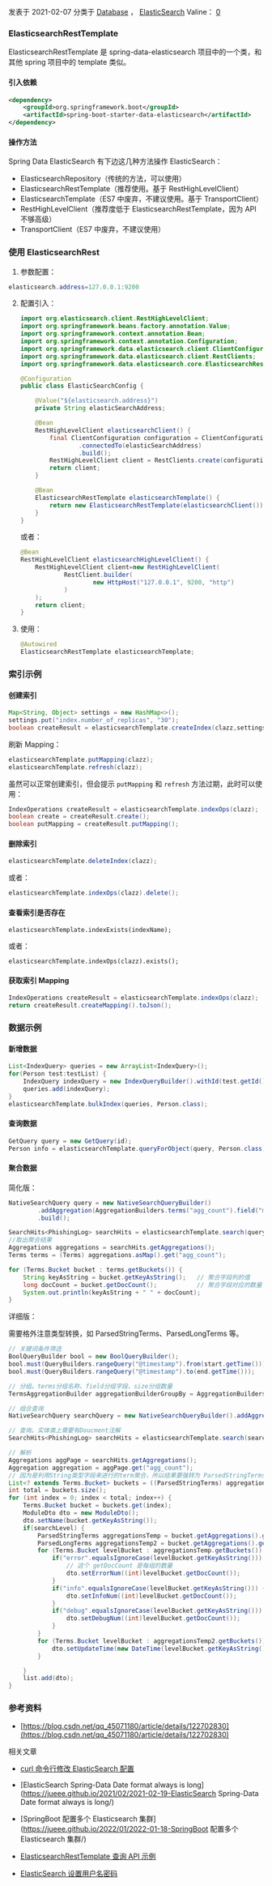 发表于 2021-02-07 分类于 [Database](https://jueee.github.io/categories/Database/) ， [ElasticSearch](https://jueee.github.io/categories/Database/ElasticSearch/) Valine： [0](https://jueee.github.io/2021/02/2021-02-07-ElasticSearch%E9%9B%86%E6%88%90Spring%E4%B9%8BElasticsearchRestTemplate%E7%A4%BA%E4%BE%8B/#valine-comments "valine")

### [](https://jueee.github.io/2021/02/2021-02-07-ElasticSearch%E9%9B%86%E6%88%90Spring%E4%B9%8BElasticsearchRestTemplate%E7%A4%BA%E4%BE%8B/#ElasticsearchRestTemplate "ElasticsearchRestTemplate")ElasticsearchRestTemplate

ElasticsearchRestTemplate 是 spring-data-elasticsearch 项目中的一个类，和其他 spring 项目中的 template 类似。

#### [](https://jueee.github.io/2021/02/2021-02-07-ElasticSearch%E9%9B%86%E6%88%90Spring%E4%B9%8BElasticsearchRestTemplate%E7%A4%BA%E4%BE%8B/#引入依赖 "引入依赖")引入依赖

```xml
<dependency>
    <groupId>org.springframework.boot</groupId>
    <artifactId>spring-boot-starter-data-elasticsearch</artifactId>
</dependency>
```

#### [](https://jueee.github.io/2021/02/2021-02-07-ElasticSearch%E9%9B%86%E6%88%90Spring%E4%B9%8BElasticsearchRestTemplate%E7%A4%BA%E4%BE%8B/#操作方法 "操作方法")操作方法

Spring Data ElasticSearch 有下边这几种方法操作 ElasticSearch：

-   ElasticsearchRepository（传统的方法，可以使用）
-   ElasticsearchRestTemplate（推荐使用。基于 RestHighLevelClient）
-   ElasticsearchTemplate（ES7 中废弃，不建议使用。基于 TransportClient）
-   RestHighLevelClient（推荐度低于 ElasticsearchRestTemplate，因为 API 不够高级）
-   TransportClient（ES7 中废弃，不建议使用）

### [](https://jueee.github.io/2021/02/2021-02-07-ElasticSearch%E9%9B%86%E6%88%90Spring%E4%B9%8BElasticsearchRestTemplate%E7%A4%BA%E4%BE%8B/#使用ElasticsearchRest "使用ElasticsearchRest")使用 ElasticsearchRest

1. 参数配置：
```java
elasticsearch.address=127.0.0.1:9200
```


2. 配置引入：
    
    ```java
    import org.elasticsearch.client.RestHighLevelClient;
    import org.springframework.beans.factory.annotation.Value;
    import org.springframework.context.annotation.Bean;
    import org.springframework.context.annotation.Configuration;
    import org.springframework.data.elasticsearch.client.ClientConfiguration;
    import org.springframework.data.elasticsearch.client.RestClients;
    import org.springframework.data.elasticsearch.core.ElasticsearchRestTemplate;
    
    @Configuration
    public class ElasticSearchConfig {
    
        @Value("${elasticsearch.address}")
        private String elasticSearchAddress;
    
        @Bean
        RestHighLevelClient elasticsearchClient() {
            final ClientConfiguration configuration = ClientConfiguration.builder()
                    .connectedTo(elasticSearchAddress)
                    .build();
            RestHighLevelClient client = RestClients.create(configuration).rest();
            return client;
        }
    
        @Bean
        ElasticsearchRestTemplate elasticsearchTemplate() {
            return new ElasticsearchRestTemplate(elasticsearchClient());
        }
    }
    ```
    
    或者：
    
    ```java
    @Bean
    RestHighLevelClient elasticsearchHighLevelClient() {
        RestHighLevelClient client=new RestHighLevelClient(
                RestClient.builder(
                        new HttpHost("127.0.0.1", 9200, "http")
                )
        );
        return client;
    }
    ```
    
3.  使用：
    
    ```java
    @Autowired
    ElasticsearchRestTemplate elasticsearchTemplate;
    ```
    

### [](https://jueee.github.io/2021/02/2021-02-07-ElasticSearch%E9%9B%86%E6%88%90Spring%E4%B9%8BElasticsearchRestTemplate%E7%A4%BA%E4%BE%8B/#索引示例 "索引示例")索引示例

#### [](https://jueee.github.io/2021/02/2021-02-07-ElasticSearch%E9%9B%86%E6%88%90Spring%E4%B9%8BElasticsearchRestTemplate%E7%A4%BA%E4%BE%8B/#创建索引 "创建索引")创建索引

```java
Map<String, Object> settings = new HashMap<>();
settings.put("index.number_of_replicas", "30");
boolean createResult = elasticsearchTemplate.createIndex(clazz,settings);
```

刷新 Mapping：

```java
elasticsearchTemplate.putMapping(clazz);
elasticsearchTemplate.refresh(clazz);
```

虽然可以正常创建索引，但会提示 `putMapping` 和 `refresh` 方法过期，此时可以使用：

```java
IndexOperations createResult = elasticsearchTemplate.indexOps(clazz);
boolean create = createResult.create();
boolean putMapping = createResult.putMapping();
```

#### [](https://jueee.github.io/2021/02/2021-02-07-ElasticSearch%E9%9B%86%E6%88%90Spring%E4%B9%8BElasticsearchRestTemplate%E7%A4%BA%E4%BE%8B/#删除索引 "删除索引")删除索引

```java
elasticsearchTemplate.deleteIndex(clazz);
```

或者：

```java
elasticsearchTemplate.indexOps(clazz).delete();
```

#### [](https://jueee.github.io/2021/02/2021-02-07-ElasticSearch%E9%9B%86%E6%88%90Spring%E4%B9%8BElasticsearchRestTemplate%E7%A4%BA%E4%BE%8B/#查看索引是否存在 "查看索引是否存在")查看索引是否存在

```none
elasticsearchTemplate.indexExists(indexName);
```

或者：

```none
elasticsearchTemplate.indexOps(clazz).exists();
```

#### [](https://jueee.github.io/2021/02/2021-02-07-ElasticSearch%E9%9B%86%E6%88%90Spring%E4%B9%8BElasticsearchRestTemplate%E7%A4%BA%E4%BE%8B/#获取索引Mapping "获取索引Mapping")获取索引 Mapping

```java
IndexOperations createResult = elasticsearchTemplate.indexOps(clazz);
return createResult.createMapping().toJson();
```

### [](https://jueee.github.io/2021/02/2021-02-07-ElasticSearch%E9%9B%86%E6%88%90Spring%E4%B9%8BElasticsearchRestTemplate%E7%A4%BA%E4%BE%8B/#数据示例 "数据示例")数据示例

#### [](https://jueee.github.io/2021/02/2021-02-07-ElasticSearch%E9%9B%86%E6%88%90Spring%E4%B9%8BElasticsearchRestTemplate%E7%A4%BA%E4%BE%8B/#新增数据 "新增数据")新增数据

```java
List<IndexQuery> queries = new ArrayList<IndexQuery>();
for(Person test:testList) {
    IndexQuery indexQuery = new IndexQueryBuilder().withId(test.getId()).withObject(test).build();
    queries.add(indexQuery);
}
elasticsearchTemplate.bulkIndex(queries, Person.class);
```

#### [](https://jueee.github.io/2021/02/2021-02-07-ElasticSearch%E9%9B%86%E6%88%90Spring%E4%B9%8BElasticsearchRestTemplate%E7%A4%BA%E4%BE%8B/#查询数据 "查询数据")查询数据

```java
GetQuery query = new GetQuery(id);
Person info = elasticsearchTemplate.queryForObject(query, Person.class);
```

#### [](https://jueee.github.io/2021/02/2021-02-07-ElasticSearch%E9%9B%86%E6%88%90Spring%E4%B9%8BElasticsearchRestTemplate%E7%A4%BA%E4%BE%8B/#聚合数据 "聚合数据")聚合数据

简化版：

```java
NativeSearchQuery query = new NativeSearchQueryBuilder()
        .addAggregation(AggregationBuilders.terms("agg_count").field("module.keyword"))
        .build();

SearchHits<PhishingLog> searchHits = elasticsearchTemplate.search(query, PhishingLog.class);
//取出聚合结果
Aggregations aggregations = searchHits.getAggregations();
Terms terms = (Terms) aggregations.asMap().get("agg_count");

for (Terms.Bucket bucket : terms.getBuckets()) {
    String keyAsString = bucket.getKeyAsString();   // 聚合字段列的值
    long docCount = bucket.getDocCount();           // 聚合字段对应的数量
    System.out.println(keyAsString + " " + docCount);
}
```

详细版：

需要格外注意类型转换，如 ParsedStringTerms、ParsedLongTerms 等。

```java
// 关键词条件筛选
BoolQueryBuilder bool = new BoolQueryBuilder();
bool.must(QueryBuilders.rangeQuery("@timestamp").from(start.getTime()));
bool.must(QueryBuilders.rangeQuery("@timestamp").to(end.getTime()));

// 分组。terms分组名称、field分组字段、size分组数量
TermsAggregationBuilder aggregationBuilderGroupBy = AggregationBuilders.terms("agg_count").field("module.keyword").size(200);

// 组合查询
NativeSearchQuery searchQuery = new NativeSearchQueryBuilder().addAggregation(aggregationBuilderGroupBy).withQuery(bool).build();

// 查询。实体类上需要有Doucment注解
SearchHits<PhishingLog> searchHits = elasticsearchTemplate.search(searchQuery, PhishingLog.class);

// 解析
Aggregations aggPage = searchHits.getAggregations();
Aggregation aggregation = aggPage.get("agg_count");
// 因为是利用String类型字段来进行的term聚合，所以结果要强转为 ParsedStringTerms 类型
List<? extends Terms.Bucket> buckets = ((ParsedStringTerms) aggregation).getBuckets();
int total = buckets.size();
for (int index = 0; index < total; index++) {
    Terms.Bucket bucket = buckets.get(index);
    ModuleDto dto = new ModuleDto();
    dto.setName(bucket.getKeyAsString());
    if(searchLevel) {
        ParsedStringTerms aggregationsTemp = bucket.getAggregations().get("get_level");
        ParsedLongTerms aggregationsTemp2 = bucket.getAggregations().get("get_time");
        for (Terms.Bucket levelBucket : aggregationsTemp.getBuckets()) {
            if("error".equalsIgnoreCase(levelBucket.getKeyAsString())) {
                // 这个 getDocCount 是每组的数量
                dto.setErrorNum((int)levelBucket.getDocCount());
            }
            if("info".equalsIgnoreCase(levelBucket.getKeyAsString())) {
                dto.setInfoNum((int)levelBucket.getDocCount());
            }
            if("debug".equalsIgnoreCase(levelBucket.getKeyAsString())) {
                dto.setDebugNum((int)levelBucket.getDocCount());
            }
        }
        for (Terms.Bucket levelBucket : aggregationsTemp2.getBuckets()) {
            dto.setUpdateTime(new DateTime(levelBucket.getKeyAsString()).toDate());
        }

    }
    list.add(dto);
}
```

### [](https://jueee.github.io/2021/02/2021-02-07-ElasticSearch%E9%9B%86%E6%88%90Spring%E4%B9%8BElasticsearchRestTemplate%E7%A4%BA%E4%BE%8B/#参考资料 "参考资料")参考资料

-   [https://blog.csdn.net/qq_45071180/article/details/122702830](https://blog.csdn.net/qq_45071180/article/details/122702830)

相关文章

-   [curl 命令行修改 ElasticSearch 配置](https://jueee.github.io/2020/12/2020-12-25-curl命令行修改ElasticSearch配置/)
    
-   [ElasticSearch Spring-Data Date format always is long](https://jueee.github.io/2021/02/2021-02-19-ElasticSearch Spring-Data Date format always is long/)
    
-   [SpringBoot 配置多个 Elasticsearch 集群](https://jueee.github.io/2022/01/2022-01-18-SpringBoot 配置多个 Elasticsearch 集群/)
    
-   [ElasticsearchRestTemplate 查询 API 示例](https://jueee.github.io/2021/02/2021-02-06-ElasticsearchRestTemplate查询API示例/)
    
-   [ElasticSearch 设置用户名密码](https://jueee.github.io/2022/04/2022-04-18-ElasticSearch设置用户名密码/)